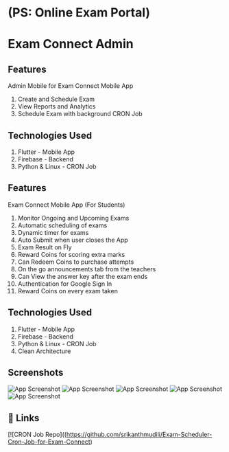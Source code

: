# (PS: Online Exam Portal)
# Exam Connect Admin

## Features

Admin Mobile for Exam Connect Mobile App

1. Create and Schedule Exam
2. View Reports and Analytics
3. Schedule Exam with background CRON Job


## Technologies Used
1. Flutter - Mobile App
2. Firebase - Backend
3. Python & Linux - CRON Job
## Features

Exam Connect Mobile App (For Students)

1. Monitor Ongoing and Upcoming Exams
2. Automatic scheduling of exams
3. Dynamic timer for exams
4. Auto Submit when user closes the App
5. Exam Result on Fly
6. Reward Coins for scoring extra marks
7. Can Redeem Coins to purchase attempts
8. On the go announcements tab from the teachers
9. Can View the answer key after the exam ends
10. Authentication for Google Sign In
11. Reward Coins on every exam taken

## Technologies Used
1. Flutter - Mobile App
2. Firebase - Backend
3. Python & Linux - CRON Job
4. Clean Architecture


## Screenshots
![App Screenshot](https://firebasestorage.googleapis.com/v0/b/examconnect-da70a.appspot.com/o/misc%2F1.png?alt=media&token=016aef96-573f-485c-b9be-0d12846584bc)
![App Screenshot](https://firebasestorage.googleapis.com/v0/b/examconnect-da70a.appspot.com/o/misc%2F2.png?alt=media&token=1c1ad18f-cd0c-4898-8613-1b351e2e8b23)
![App Screenshot](https://firebasestorage.googleapis.com/v0/b/examconnect-da70a.appspot.com/o/misc%2F3.png?alt=media&token=c65dbe13-c1d6-4e30-89a5-0d8a1bf8ceff)
![App Screenshot](https://firebasestorage.googleapis.com/v0/b/examconnect-da70a.appspot.com/o/misc%2F4.png?alt=media&token=fb02d71f-6fce-46b1-b77a-a1e651462128)
![App Screenshot](https://firebasestorage.googleapis.com/v0/b/examconnect-da70a.appspot.com/o/misc%2F5.png?alt=media&token=a898a22e-ebd7-4657-ac4f-bc6c5b769f58)






## 🔗 Links
[![CRON Job Repo]((https://github.com/srikanthmudili/Exam-Scheduler-Cron-Job-for-Exam-Connect)


